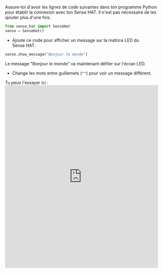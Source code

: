 Assure-toi d'avoir les lignes de code suivantes dans ton programme Python pour établir la connexion avec ton Sense HAT. Il n'est pas nécessaire de les ajouter plus d'une fois.

```python
from sense_hat import SenseHat
sense = SenseHat()
```

+ Ajoute ce code pour afficher un message sur la matrice LED du Sense HAT.

```python
sense.show_message("Bonjour le monde")
```

Le message "Bonjour le monde" va maintenant défiler sur l'écran LED.

+ Change les mots entre guillemets (`""`) pour voir un message différent.

Tu peux l'essayer ici : <iframe src="https://trinket.io/embed/python/224b71fc28" width="100%" height="600" frameborder="0" marginwidth="0" marginheight="0" allowfullscreen></iframe>
